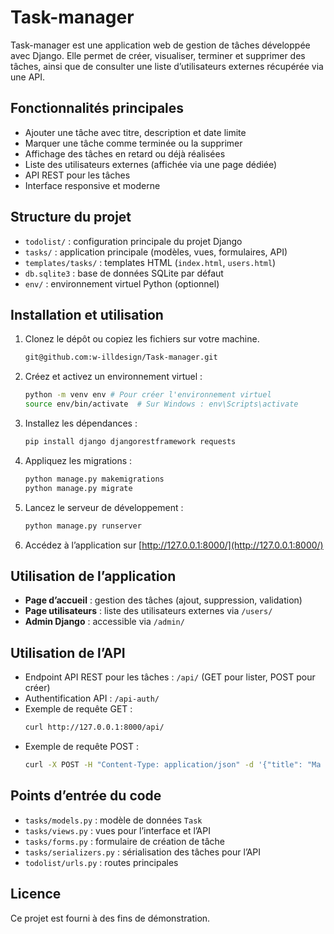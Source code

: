 # Task-manager

Task-manager est une application web de gestion de tâches développée avec Django. Elle permet de créer, visualiser, terminer et supprimer des tâches, ainsi que de consulter une liste d’utilisateurs externes récupérée via une API.

## Fonctionnalités principales

- Ajouter une tâche avec titre, description et date limite
- Marquer une tâche comme terminée ou la supprimer
- Affichage des tâches en retard ou déjà réalisées
- Liste des utilisateurs externes (affichée via une page dédiée)
- API REST pour les tâches
- Interface responsive et moderne


## Structure du projet

- `todolist/` : configuration principale du projet Django
- `tasks/` : application principale (modèles, vues, formulaires, API)
- `templates/tasks/` : templates HTML (`index.html`, `users.html`)
- `db.sqlite3` : base de données SQLite par défaut
- `env/` : environnement virtuel Python (optionnel)

## Installation et utilisation

1. Clonez le dépôt ou copiez les fichiers sur votre machine.
   ```bash
   git@github.com:w-illdesign/Task-manager.git
   ```
2. Créez et activez un environnement virtuel :
   ```bash
   python -m venv env # Pour créer l'environnement virtuel
   source env/bin/activate  # Sur Windows : env\Scripts\activate
   ```
3. Installez les dépendances :
   ```bash
   pip install django djangorestframework requests
   ```
4. Appliquez les migrations :
   ```bash
   python manage.py makemigrations
   python manage.py migrate
   ```
5. Lancez le serveur de développement :
   ```bash
   python manage.py runserver
   ```
6. Accédez à l’application sur [http://127.0.0.1:8000/](http://127.0.0.1:8000/)

## Utilisation de l’application

- **Page d’accueil** : gestion des tâches (ajout, suppression, validation)
- **Page utilisateurs** : liste des utilisateurs externes via `/users/`
- **Admin Django** : accessible via `/admin/`

## Utilisation de l’API

- Endpoint API REST pour les tâches : `/api/` (GET pour lister, POST pour créer)
- Authentification API : `/api-auth/`
- Exemple de requête GET :
  ```bash
  curl http://127.0.0.1:8000/api/
  ```
- Exemple de requête POST :
  ```bash
  curl -X POST -H "Content-Type: application/json" -d '{"title": "Ma tâche", "description": "Détails", "deadline": "2025-10-20T12:00:00Z"}' http://127.0.0.1:8000/api/
  ```

## Points d’entrée du code

- `tasks/models.py` : modèle de données `Task`
- `tasks/views.py` : vues pour l’interface et l’API
- `tasks/forms.py` : formulaire de création de tâche
- `tasks/serializers.py` : sérialisation des tâches pour l’API
- `todolist/urls.py` : routes principales

## Licence

Ce projet est fourni à des fins de démonstration.

